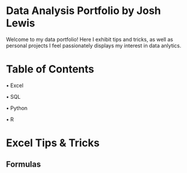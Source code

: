 # **Data Analysis Portfolio by Josh Lewis**
Welcome to my data portfolio! Here I exhibit tips and tricks, as well as personal projects I feel passionately displays my interest in data anlytics.
# **Table of Contents**
• Excel

• SQL

• Python

• R

# **Excel Tips & Tricks**
## Formulas

